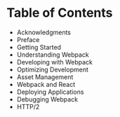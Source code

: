 # Table of Contents

* Acknowledgments
* Preface
* Getting Started
* Understanding Webpack
* Developing with Webpack
* Optimizing Development
* Asset Management
* Webpack and React
* Deploying Applications
* Debugging Webpack
* HTTP/2
